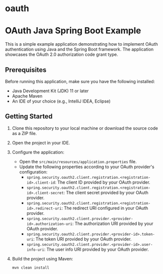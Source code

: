 # oauth
# OAuth Java Spring Boot Example

This is a simple example application demonstrating how to implement OAuth authentication using Java and the Spring Boot framework. The application showcases the OAuth 2.0 authorization code grant type.

## Prerequisites

Before running this application, make sure you have the following installed:

- Java Development Kit (JDK) 11 or later
- Apache Maven
- An IDE of your choice (e.g., IntelliJ IDEA, Eclipse)

## Getting Started

1. Clone this repository to your local machine or download the source code as a ZIP file.

2. Open the project in your IDE.

3. Configure the application:

   - Open the `src/main/resources/application.properties` file.
   - Update the following properties according to your OAuth provider's configuration:
     - `spring.security.oauth2.client.registration.<registration-id>.client-id`: The client ID provided by your OAuth provider.
     - `spring.security.oauth2.client.registration.<registration-id>.client-secret`: The client secret provided by your OAuth provider.
     - `spring.security.oauth2.client.registration.<registration-id>.redirect-uri`: The redirect URI configured in your OAuth provider.
     - `spring.security.oauth2.client.provider.<provider-id>.authorization-uri`: The authorization URI provided by your OAuth provider.
     - `spring.security.oauth2.client.provider.<provider-id>.token-uri`: The token URI provided by your OAuth provider.
     - `spring.security.oauth2.client.provider.<provider-id>.user-info-uri`: The user info URI provided by your OAuth provider.

4. Build the project using Maven:

   ```shell
   mvn clean install

